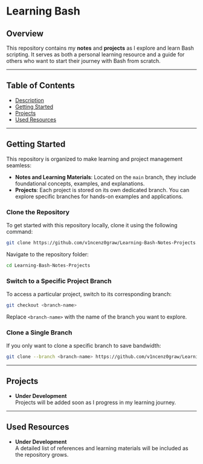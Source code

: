# Learning Bash

## Overview

This repository contains my **notes** and **projects** as I explore and learn Bash scripting. It serves as both a personal learning resource and a guide for others who want to start their journey with Bash from scratch.

---

## Table of Contents

- [Description](#overview)
- [Getting Started](#getting-started)
- [Projects](#projects)
- [Used Resources](#used-resources)

---

## Getting Started

This repository is organized to make learning and project management seamless:

- **Notes and Learning Materials**: Located on the `main` branch, they include foundational concepts, examples, and explanations.
- **Projects**: Each project is stored on its own dedicated branch. You can explore specific branches for hands-on examples and applications.

### Clone the Repository

To get started with this repository locally, clone it using the following command:

```bash
git clone https://github.com/v1ncenz0graw/Learning-Bash-Notes-Projects.git
```

Navigate to the repository folder:

```bash
cd Learning-Bash-Notes-Projects
```

### Switch to a Specific Project Branch

To access a particular project, switch to its corresponding branch:

```bash
git checkout <branch-name>
```

Replace `<branch-name>` with the name of the branch you want to explore.

### Clone a Single Branch

If you only want to clone a specific branch to save bandwidth:

```bash
git clone --branch <branch-name> https://github.com/v1ncenz0graw/Learning-Bash-Notes-Projects.git
```

---

## Projects

- **Under Development**  
    Projects will be added soon as I progress in my learning journey.

---

## Used Resources

- **Under Development**  
    A detailed list of references and learning materials will be included as the repository grows.
